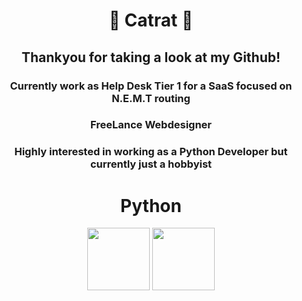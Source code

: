 <div align='center'>
<h1>👻 Catrat 👻</h1>
<h2>Thankyou for taking a look at my Github!</h2>

<h3>Currently work as Help Desk Tier 1 for a SaaS focused on N.E.M.T routing</h3>
<h3>FreeLance Webdesigner</h3>
<h3>Highly interested in working as a Python Developer but currently just a hobbyist</h3>
  

</div>

<div align='center'>
<h1>Python</h1>  
<img src='https://user-images.githubusercontent.com/74038190/212257472-08e52665-c503-4bd9-aa20-f5a4dae769b5.gif' width='100'>
<img src="https://github.com/Anmol-Baranwal/Cool-GIFs-For-GitHub/assets/74038190/de038172-e903-4951-926c-755878deb0b4" width="100">
</div>


